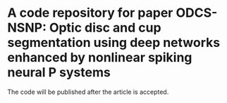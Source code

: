 # A code repository for paper ODCS-NSNP: Optic disc and cup segmentation using deep networks enhanced by nonlinear spiking neural P systems

The code will be published after the article is accepted.
